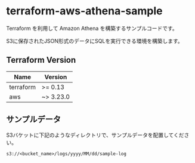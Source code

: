 # terraform-aws-athena-sample

Terraform を利用して Amazon Athena を構築するサンプルコードです。

S3に保存されたJSON形式のデータにSQLを実行できる環境を構築します。

## Terraform Version

| Name | Version |
|------|---------|
| terraform | \>= 0.13 |
| aws | ~> 3.23.0 |

## サンプルデータ

S3バケットに下記のようなディレクトリで、サンプルデータを配置してください。

```
s3://<bucket_name>/logs/yyyy/MM/dd/sample-log
```
